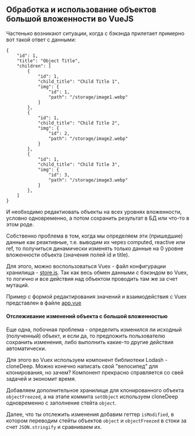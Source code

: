 ## Обработка и использование объектов большой вложенности во VueJS

Частенько возникают ситуации, когда с бэкэнда прилетает примерно вот такой ответ с данными:

```
{
    "id": 1,
    "title": "Object Title",
    "children": [
        {
            "id": 1,
            "child_title": "Child Title 1",
            "img": {
                "id": 1,
                "path": "/storage/image1.webp"
            }
        },
        {
            "id": 1,
            "child_title": "Child Title 2",
            "img": {
                "id": 2,
                "path": "/storage/image2.webp"
            }
        },
        {
            "id": 1,
            "child_title": "Child Title 3",
            "img": {
                "id": 3,
                "path": "/storage/image3.webp"
            }
        },
    ]
}
```
И необходимо редактиовать объекты на всех уровнях вложенности, условно одновременно, а потом сохранить результат в БД или что-то в этом роде.

Собственно проблема в том, когда мы определяем эти (пришедшие) данные как реактивные, т.е. выводим их через computed, reactive или ref, то получиться динамически изменять только данные на 0 уровне вложенности объекта (значения полей id и title).

Для этого, можно воспользоваться Vuex - файл конфигурации хранилища - [store.js](./store.js). Так как весь обмен данными с бэкэндом во Vuex, то логично и все действия над объектом проводить там же за счет мутаций.

Пример с формой редактирования значений и взаимодействия с Vuex представлен в файле [app.vue](./app.vue)

#### Отслеживание изменений объекта с большой вложенностью

Еще одна, побочная проблема - определить изменился ли исходный (полученный) объект, и если да, то предложить пользователю сохранить изменения, либо выполнить какие-то другие действия автоматически.

Для этого во Vuex используем компонент библиотеки Lodash - cloneDeep. Можно конечно написать свой "велосипед" для клонирования, но зачем? Компонент прекрасно справляется со свей задачей и экономит время.

Добавляем дополнительное хранилище для клонированного объекта `objectFreezed`, а на этапе коммита `setObject` используем cloneDeep одновременно с заполнение стейта `object`.

Далее, что ты отслежить изменения добавим геттер `isModified`, в котором переводим стейты объектов `object` и `objectFreezed` в стоки за счет `JSON.stringify` и сравниваем их.